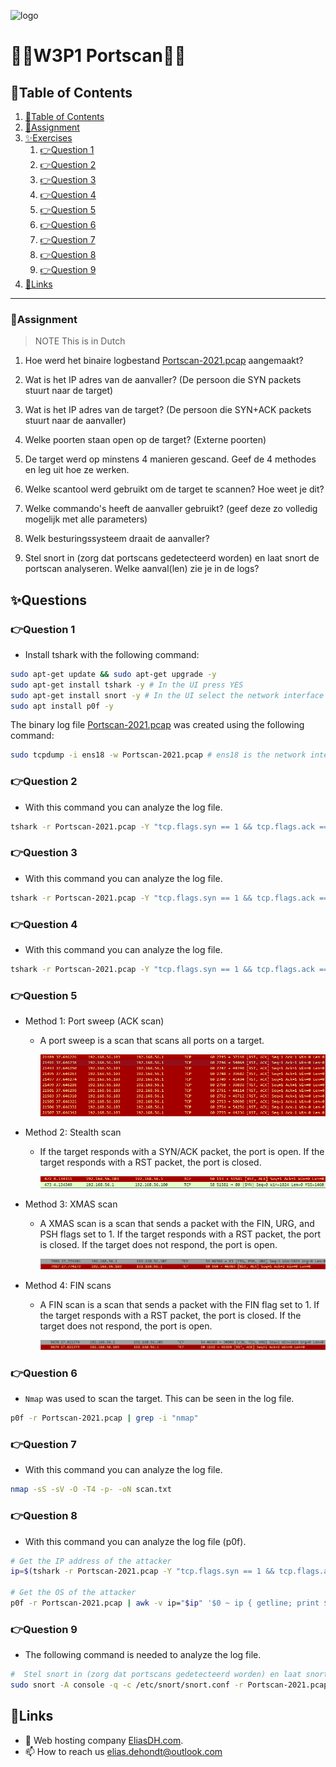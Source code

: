 ![logo](https://eliasdh.com/assets/media/images/logo-github.png)
# 💙🤍W3P1 Portscan🤍💙

## 📘Table of Contents

1. [📘Table of Contents](#📘table-of-contents)
2. [📝Assignment](#📝assignment)
3. [✨Exercises](#✨exercises)
    1. [👉Question 1](#👉question-1)
    2. [👉Question 2](#👉question-2)
    3. [👉Question 3](#👉question-3)
    4. [👉Question 4](#👉question-4)
    5. [👉Question 5](#👉question-5)
    6. [👉Question 6](#👉question-6)
    7. [👉Question 7](#👉question-7)
    8. [👉Question 8](#👉question-8)
    9. [👉Question 9](#👉question-9)
4. [🔗Links](#🔗links)

---

### 📝Assignment 
> NOTE This is in Dutch

1. Hoe werd het binaire logbestand [Portscan-2021.pcap](/source/Portscan-2021.pcap) aangemaakt?

2. Wat is het IP adres van de aanvaller? (De persoon die SYN packets stuurt naar de target)

3. Wat is het IP adres van de target? (De persoon die SYN+ACK packets stuurt naar de aanvaller)

4. Welke poorten staan open op de target? (Externe poorten)

5. De target werd op minstens 4 manieren gescand. Geef de 4 methodes en leg uit hoe ze werken.

6. Welke scantool werd gebruikt om de target te scannen? Hoe weet je dit?

7. Welke commando's heeft de aanvaller gebruikt? (geef deze zo volledig mogelijk met alle parameters)

8. Welk besturingssysteem draait de aanvaller?

9. Stel snort in (zorg dat portscans gedetecteerd worden) en laat snort de portscan analyseren. Welke aanval(len) zie je in de logs?

## ✨Questions

### 👉Question 1

- Install tshark with the following command:
```bash
sudo apt-get update && sudo apt-get upgrade -y
sudo apt-get install tshark -y # In the UI press YES
sudo apt-get install snort -y # In the UI select the network interface
sudo apt install p0f -y
```

The binary log file [Portscan-2021.pcap](/source/Portscan-2021.pcap) was created using the following command:

```bash
sudo tcpdump -i ens18 -w Portscan-2021.pcap # ens18 is the network interface (So not the same for your machine)
```

### 👉Question 2

- With this command you can analyze the log file.
```bash
tshark -r Portscan-2021.pcap -Y "tcp.flags.syn == 1 && tcp.flags.ack == 1" -T fields -e ip.src | sort | uniq -c | sort -nr | head -n 1 | awk '{print $2}'
```

### 👉Question 3

- With this command you can analyze the log file.
```bash
tshark -r Portscan-2021.pcap -Y "tcp.flags.syn == 1 && tcp.flags.ack == 1" -T fields -e ip.dst | sort | uniq -c | sort -nr | head -n 1 | awk '{print $2}'
```

### 👉Question 4

- With this command you can analyze the log file.
```bash
tshark -r Portscan-2021.pcap -Y "tcp.flags.syn == 1 && tcp.flags.ack == 1" -T fields -e tcp.srcport | sort | uniq -c | sort -nr | awk '{print $2}'
```

### 👉Question 5

- Method 1: Port sweep (ACK scan)
    - A port sweep is a scan that scans all ports on a target.

        ![Image](/Images/W3P1-Portscan-1.png)
- Method 2: Stealth scan
    - If the target responds with a SYN/ACK packet, the port is open. If the target responds with a RST packet, the port is closed.

        ![Image](/Images/W3P1-Portscan-2.png)
- Method 3: XMAS scan
    - A XMAS scan is a scan that sends a packet with the FIN, URG, and PSH flags set to 1. If the target responds with a RST packet, the port is closed. If the target does not respond, the port is open.

        ![Image](/Images/W3P1-Portscan-3.png)
- Method 4: FIN scans
    - A FIN scan is a scan that sends a packet with the FIN flag set to 1. If the target responds with a RST packet, the port is closed. If the target does not respond, the port is open.

        ![Image](/Images/W3P1-Portscan-4.png)

### 👉Question 6

- `Nmap` was used to scan the target. This can be seen in the log file.
```bash
p0f -r Portscan-2021.pcap | grep -i "nmap"
```

### 👉Question 7

- With this command you can analyze the log file.
```bash
nmap -sS -sV -O -T4 -p- -oN scan.txt
```

### 👉Question 8

- With this command you can analyze the log file (p0f).
```bash
# Get the IP address of the attacker
ip=$(tshark -r Portscan-2021.pcap -Y "tcp.flags.syn == 1 && tcp.flags.ack == 1" -T fields -e ip.src | sort | uniq -c | sort -nr | head -n 1 | awk '{print $2}')

# Get the OS of the attacker
p0f -r Portscan-2021.pcap | awk -v ip="$ip" '$0 ~ ip { getline; print $0 } $0 ~ /os/ { print $0 }' | awk '{print $4}' | grep -i "Windows" && echo "Windows" || echo "Linux"
```

### 👉Question 9

- The following command is needed to analyze the log file.
```bash
#  Stel snort in (zorg dat portscans gedetecteerd worden) en laat snort de portscan analyseren. Welke aanval(len) zie je in de logs?
sudo snort -A console -q -c /etc/snort/snort.conf -r Portscan-2021.pcap
```

## 🔗Links
- 👯 Web hosting company [EliasDH.com](https://eliasdh.com).
- 📫 How to reach us elias.dehondt@outlook.com